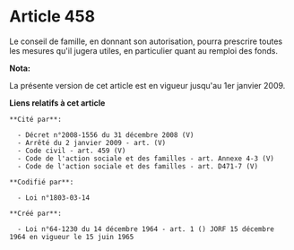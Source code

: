 # Article 458

Le conseil de famille, en donnant son autorisation, pourra prescrire toutes les mesures qu'il jugera utiles, en particulier
quant au remploi des fonds.

**Nota:**

La présente version de cet article est en vigueur jusqu'au 1er janvier 2009.

**Liens relatifs à cet article**

	**Cité par**:

	  - Décret n°2008-1556 du 31 décembre 2008 (V)
	  - Arrêté du 2 janvier 2009 - art. (V)
	  - Code civil - art. 459 (V)
	  - Code de l'action sociale et des familles - art. Annexe 4-3 (V)
	  - Code de l'action sociale et des familles - art. D471-7 (V)

	**Codifié par**:

	  - Loi n°1803-03-14

	**Créé par**:

	  - Loi n°64-1230 du 14 décembre 1964 - art. 1 () JORF 15 décembre 1964 en vigueur le 15 juin 1965
